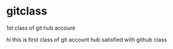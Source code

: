# gitclass
1st class of git hub account

hi this is first class of git account hub
satisfied with github class 
